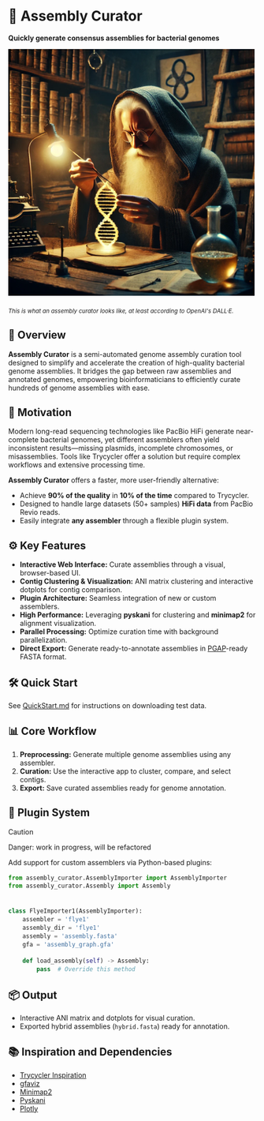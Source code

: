 # 🧬 Assembly Curator

**Quickly generate consensus assemblies for bacterial genomes**

<img src="media/imagined-assembly-curator.webp" style="max-width: 500px">

<sub><em>_This is what an assembly curator looks like, at least according to OpenAI's DALL·E._</em></sub>

## 🚀 Overview

**Assembly Curator** is a semi-automated genome assembly curation tool designed to simplify and accelerate the creation
of high-quality bacterial genome assemblies. It bridges the gap between raw assemblies and annotated genomes, empowering
bioinformaticians to efficiently curate hundreds of genome assemblies with ease.

## 🎯 Motivation

Modern long-read sequencing technologies like PacBio HiFi generate near-complete bacterial genomes, yet different
assemblers often yield inconsistent results—missing plasmids, incomplete chromosomes, or misassemblies. Tools like
Trycycler offer a solution but require complex workflows and extensive processing time.

**Assembly Curator** offers a faster, more user-friendly alternative:

- Achieve **90% of the quality** in **10% of the time** compared to Trycycler.
- Designed to handle large datasets (50+ samples) **HiFi data** from PacBio Revio reads.
- Easily integrate **any assembler** through a flexible plugin system.

## ⚙️ Key Features

- **Interactive Web Interface:** Curate assemblies through a visual, browser-based UI.
- **Contig Clustering & Visualization:** ANI matrix clustering and interactive dotplots for contig comparison.
- **Plugin Architecture:** Seamless integration of new or custom assemblers.
- **High Performance:** Leveraging **pyskani** for clustering and **minimap2** for alignment visualization.
- **Parallel Processing:** Optimize curation time with background parallelization.
- **Direct Export:** Generate ready-to-annotate assemblies in [PGAP](https://github.com/ncbi/pgap/wiki/Input-Files)-ready FASTA format.

## 🛠️ Quick Start

See [QuickStart.md](QuickStart.md) for instructions on downloading test data.

## 📊 Core Workflow

1. **Preprocessing:** Generate multiple genome assemblies using any assembler.
2. **Curation:** Use the interactive app to cluster, compare, and select contigs.
3. **Export:** Save curated assemblies ready for genome annotation.

## 🔌 Plugin System

> [!CAUTION]
> Danger: work in progress, will be refactored

Add support for custom assemblers via Python-based plugins:

```python
from assembly_curator.AssemblyImporter import AssemblyImporter
from assembly_curator.Assembly import Assembly


class FlyeImporter1(AssemblyImporter):
    assembler = 'flye1'
    assembly_dir = 'flye1'
    assembly = 'assembly.fasta'
    gfa = 'assembly_graph.gfa'

    def load_assembly(self) -> Assembly:
        pass  # Override this method
```

## 📦 Output

- Interactive ANI matrix and dotplots for visual curation.
- Exported hybrid assemblies (`hybrid.fasta`) ready for annotation.

## 📚 Inspiration and Dependencies

- [Trycycler Inspiration](https://github.com/rrwick/Trycycler)
- [gfaviz](https://github.com/ggonnella/gfaviz)
- [Minimap2](https://github.com/lh3/minimap2)
- [Pyskani](https://github.com/althonos/pyskani)
- [Plotly](https://plotly.com/)
